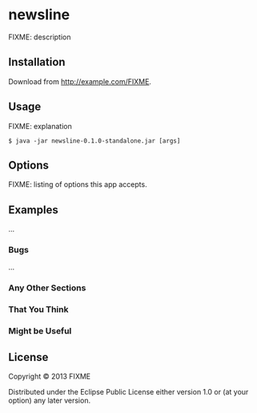# newsline

FIXME: description

## Installation

Download from http://example.com/FIXME.

## Usage

FIXME: explanation

    $ java -jar newsline-0.1.0-standalone.jar [args]

## Options

FIXME: listing of options this app accepts.

## Examples

...

### Bugs

...

### Any Other Sections
### That You Think
### Might be Useful

## License

Copyright © 2013 FIXME

Distributed under the Eclipse Public License either version 1.0 or (at
your option) any later version.
